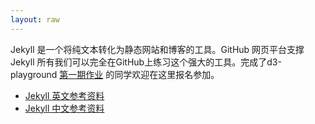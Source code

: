```yaml
---
layout: raw
---
```

Jekyll 是一个将纯文本转化为静态网站和博客的工具。GitHub 网页平台支撑Jekyll 所有我们可以完全在GitHub上练习这个强大的工具。完成了d3-playground [第一期作业](https://github.com/bigdata-mindstorms/d3-playground/issues?q=is%3Aopen+is%3Aissue+milestone%3A%E6%96%B0%E6%88%AA%E6%AD%A2%E6%97%A5%E6%9C%9F2016%2F02%2F24) 的同学欢迎在这里报名参加。

- [Jekyll 英文参考资料](http://jekyllrb.com/)
- [Jekyll 中文参考资料](http://jekyll.bootcss.com/)
  
